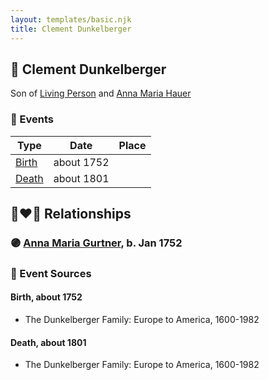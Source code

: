 ```yaml
---
layout: templates/basic.njk
title: Clement Dunkelberger
---
```

## 🔵 Clement Dunkelberger

Son of [Living Person](/people/1/13545057) and [Anna Maria Hauer](/people/2/22963774)

### 📆 Events

Type | Date | Place
------ | ------ | ------
[Birth](#event-10f7be0a-5054-4f57-b3dd-b1ecb9c80d0d) | about 1752 |
[Death](#event-2abd4cfa-4996-42d6-8165-f6252c5396ee) | about 1801 |

## 👩‍❤️‍👨 Relationships

### 🟣 [Anna Maria Gurtner](/people/8/86382016), b. Jan 1752

### 📰 Event Sources

#### <a id="event-10f7be0a-5054-4f57-b3dd-b1ecb9c80d0d"></a> Birth, about 1752
* The Dunkelberger Family: Europe to America, 1600-1982

#### <a id="event-2abd4cfa-4996-42d6-8165-f6252c5396ee"></a> Death, about 1801
* The Dunkelberger Family: Europe to America, 1600-1982